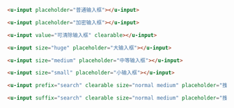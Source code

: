 ``` html
<u-input placeholder="普通输入框"></u-input>
```

``` html
<u-input placeholder="加密输入框"></u-input>
```

``` html
<u-input value="可清除输入框" clearable></u-input>
```

``` html
<u-input size="huge" placeholder="大输入框"></u-input>
```

``` html
<u-input size="medium" placeholder="中等输入框"></u-input>
```

``` html
<u-input size="small" placeholder="小输入框"></u-input>
```

``` html
<u-input prefix="search" clearable size="normal medium" placeholder="搜索框"></u-input>
```

``` html
<u-input suffix="search" clearable size="normal medium" placeholder="搜索框"></u-input>
```
